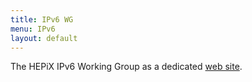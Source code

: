 ```yaml
---
title: IPv6 WG
menu: IPv6
layout: default
---
```


The HEPiX IPv6 Working Group as a dedicated [web site](http://hepix-ipv6.web.cern.ch).
